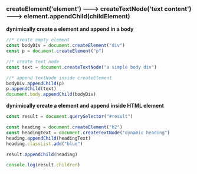 ### createElement('element') ---> createTextNode('text content') ---> element.appendChild(childElement)

**dynimically create a element and append in a body**

```js
//* create empty element
const bodyDiv = document.createElement("div")
const p = document.createElement("p")

//* create text node
const text = document.createTextNode("a simple body div")

//* append textNode inside createElement
bodyDiv.appendChild(p)
p.appendChild(text)
document.body.appendChild(bodyDiv)
```

**dynimically create a element and append inside HTML element**

```js
const result = document.querySelector("#result")

const heading = document.createElement("h2")
const headingText = document.createTextNode("dynamic heading")
heading.appendChild(headingText)
heading.classList.add("blue")

result.appendChild(heading)

console.log(result.children)
```
